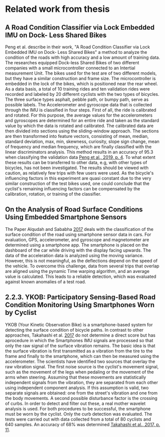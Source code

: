 # Related work from thesis

## A Road Condition Classifier via Lock Embedded IMU on Dock- Less Shared Bikes
Peng et al. describe in their work, "A Road Condition Classifier via Lock Embedded IMU on Dock- Less Shared Bikes" a method to analyze the condition of the roads with high accuracy and a low amount of training data. The researches equipped Dock-less Shared Bikes of two different companies with a small microcontroller connected to an Intertial measurement Unit. The bikes used for the test are of two different models, but they have a similar construction and frame size. The microcontroller is embedded in the lock of the bikes, which is positioned near the rear wheel. As a data basis, a total of 10 training rides and ten validation rides were recorded and labeled by 20 different cyclists with the two types of bicycles. The three surface types asphalt, pebble path, or bumpy path, serve as possible labels. The Accelerometer and gyroscope data that is collected through the IMU is classified in four steps. First of all, the ride is calibrated and rotated. For this purpose, the average values for the accelerometers and gyroscopes are determined for an entire ride and taken as the standard value by which the data is rotated and calibrated. The calibrated data are then divided into sections using the sliding-window approach. The sections are then transformed into feature vectors, consisting of mean, median, standard deviation, max, min, skewness, curiosity, slope sign change, mean of frequency and median frequency, which are finally classified with the linear discriminators analysis. This method results in an accuracy of 95.3 when classifying the validation data [Peng et al., 2019, p. 4](). To what extent these results can be transferred to other data, e.g, with other types of bicycles, has not been investigated. The results should be viewed with caution, as relatively few trips with few users were used. As the bicycle's influencing factors in this experiment are quasi constant due to the very similar construction of the test bikes used, one could conclude that the cyclist's remaining influencing factors can be compensated by the calibration, rotation, or training of the classifier.

## On the Analysis of Road Surface Conditions Using Embedded Smartphone Sensors
The Paper Alqudah and Sababha [2017]() deals with the classification of the surface condition of the road using smartphone sensor data in cars. For evaluation, GPS, accelerometer, and gyroscope and magnetometer are determined using a smartphone app. The smartphone is placed on the dashboard of the car while driving with the display facing upwards. The data of the acceleration data is analyzed using the moving variance. However, this is not meaningful, as the deflections depend on the speed of the vehicle. To overcome this challenge, data from several trips that overlap are aligned using the pynamic Time warping algorithm, and an average value is calculated. This leads to a reliable detection, which was evaluated against known anomalies of a test road.

## 2.2.3. YKOB: Participatory Sensing-Based Road Condition Monitoring Using Smartphones Worn by Cyclist
YKOB (Your Kinetic Observation Bike) is a smartphone-based system for detecting the surface condition of bicycle paths. In contrast to other approaches, Takahashi et al. [2017]() do not determine a direct score but has aprocedure in which the Smartphones IMU signals are processed so that only the raw signal of the surface vibration remains.
The basic idea is that the surface vibration is first transmitted as a vibration from the tire to the frame and finally to the smartphone, which can then be measured using the accelerometer. The scientists have identified two sources that overlay the raw vibration signal. The first noise source is the cyclist's movement signal, such as the movement of the legs when pedaling or the movement of the arms when steering. Assuming that these movements are statistically independent signals from the vibration, they are separated from each other using independent component analysis. If this assumption is valid, two separate signals are obtained: one from the street's vibration and one from the body movements. A second possible disturbance factor is the crossing of curbs. In order to detect and filter out these, a real mother wavelet analysis is used. For both procedures to be successful, the smartphone must be worn by the cyclist. Only the curb detection was evaluated. The tests were carried out with data collected from a total of 80 cyclists and 640 samples. An accuracy of 68% was determined [Takahashi et al., 2017, p. 11]().


